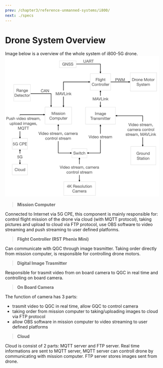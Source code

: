 ```yaml
---
prev: /chapter3/reference-unmanned-systems/i800/
next: ./specs
---
```


# Drone System Overview
Image below is a overview of the whole system of i800-5G drone.
![drone system overview](../../../.vuepress/public/pictures/chapter3/dronesysmtem.png)

> **Mission Computer**</br>

Connected to Internet via 5G CPE, this component is mainly responsible for: control flight 
mission of the drone via cloud (with MQTT protocol), taking pictures and upload to cloud via
FTP protocol, use OBS software to video streaming and push streaming to user defined platforms.

> **Flight Controller (RST Phenix Mini)**</br>

Can communicate with QGC through image trasmitter. Taking order directly from mission computer, 
is responsible for controlling drone motors.

> **Digital Image Trasmitter**</br>

Responsible for trasmit video from on board camera to QGC in real time and controlling on board
camera.

> **On Board Camera**</br>

The function of camera has 3 parts:
- trasmit video to QGC in real time, allow GQC to control camera
- taking order from mission computer to taking/uploading images to cloud via FTP protocol
- allow OBS software in mission computer to video streaming to user defined platforms

> **Cloud**</br>

Cloud is consist of 2 parts: MQTT server and FTP server. Real time informations are sent to 
MQTT server, MQTT server can controll drone by communicating with mission computer. FTP server
stores images sent from drone.

